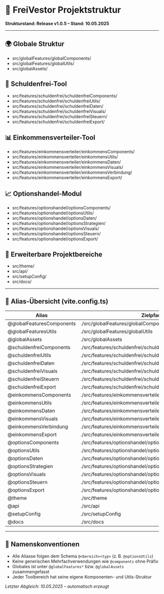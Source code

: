 # 📁 FreiVestor Projektstruktur
**Strukturstand: Release v1.0.5 – Stand: 10.05.2025**

---

## 🌍 Globale Struktur

- src/globalFeatures/globalComponents/
- src/globalFeatures/globalUtils/
- src/globalAssets/

## 💸 Schuldenfrei-Tool

- src/features/schuldenfrei/schuldenfreiComponents/
- src/features/schuldenfrei/schuldenfreiUtils/
- src/features/schuldenfrei/schuldenfreiDaten/
- src/features/schuldenfrei/schuldenfreiVisuals/
- src/features/schuldenfrei/schuldenfreiSteuern/
- src/features/schuldenfrei/schuldenfreiExport/

## 📊 Einkommensverteiler-Tool

- src/features/einkommensverteiler/einkommensComponents/
- src/features/einkommensverteiler/einkommensUtils/
- src/features/einkommensverteiler/einkommensDaten/
- src/features/einkommensverteiler/einkommensVisuals/
- src/features/einkommensverteiler/einkommensVerbindung/
- src/features/einkommensverteiler/einkommensExport/

## 📈 Optionshandel-Modul

- src/features/optionshandel/optionsComponents/
- src/features/optionshandel/optionsUtils/
- src/features/optionshandel/optionsDaten/
- src/features/optionshandel/optionsStrategien/
- src/features/optionshandel/optionsVisuals/
- src/features/optionshandel/optionsSteuern/
- src/features/optionshandel/optionsExport/

## 🧱 Erweiterbare Projektbereiche

- src/theme/
- src/api/
- src/setupConfig/
- src/docs/

---

## 🔗 Alias-Übersicht (vite.config.ts)

| Alias                        | Zielpfad                                                  |
|-----------------------------|------------------------------------------------------------|
| @globalFeaturesComponents   | ./src/globalFeatures/globalComponents                     |
| @globalFeaturesUtils        | ./src/globalFeatures/globalUtils                          |
| @globalAssets               | ./src/globalAssets                                        |
| @schuldenfreiComponents     | ./src/features/schuldenfrei/schuldenfreiComponents        |
| @schuldenfreiUtils          | ./src/features/schuldenfrei/schuldenfreiUtils             |
| @schuldenfreiDaten          | ./src/features/schuldenfrei/schuldenfreiDaten             |
| @schuldenfreiVisuals        | ./src/features/schuldenfrei/schuldenfreiVisuals           |
| @schuldenfreiSteuern        | ./src/features/schuldenfrei/schuldenfreiSteuern           |
| @schuldenfreiExport         | ./src/features/schuldenfrei/schuldenfreiExport            |
| @einkommensComponents       | ./src/features/einkommensverteiler/einkommensComponents   |
| @einkommensUtils            | ./src/features/einkommensverteiler/einkommensUtils        |
| @einkommensDaten            | ./src/features/einkommensverteiler/einkommensDaten        |
| @einkommensVisuals          | ./src/features/einkommensverteiler/einkommensVisuals      |
| @einkommensVerbindung       | ./src/features/einkommensverteiler/einkommensVerbindung   |
| @einkommensExport           | ./src/features/einkommensverteiler/einkommensExport       |
| @optionsComponents          | ./src/features/optionshandel/optionsComponents            |
| @optionsUtils               | ./src/features/optionshandel/optionsUtils                 |
| @optionsDaten               | ./src/features/optionshandel/optionsDaten                 |
| @optionsStrategien          | ./src/features/optionshandel/optionsStrategien            |
| @optionsVisuals             | ./src/features/optionshandel/optionsVisuals               |
| @optionsSteuern             | ./src/features/optionshandel/optionsSteuern               |
| @optionsExport              | ./src/features/optionshandel/optionsExport                |
| @theme                      | ./src/theme                                               |
| @api                        | ./src/api                                                 |
| @setupConfig                | ./src/setupConfig                                         |
| @docs                       | ./src/docs                                                |

---

## 📌 Namenskonventionen

- Alle Aliasse folgen dem Schema `@<bereich><typ>` (z. B. `@optionsUtils`)
- Keine generischen Mehrfachverwendungen wie `@components` ohne Präfix
- Globales ist unter `@globalFeatures*` bzw. `@globalAssets` zusammengefasst
- Jeder Toolbereich hat seine eigene Komponenten- und Utils-Struktur

*Letzter Abgleich: 10.05.2025 – automatisch erzeugt*
